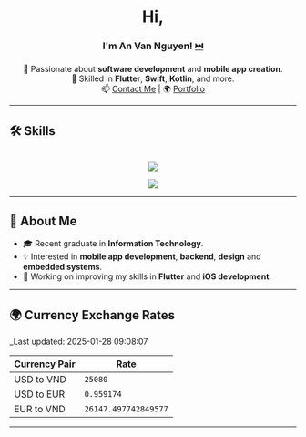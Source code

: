 <div align="center">

# Hi, 
### I'm **An Van Nguyen**! [⏭️](https://anvndev.github.io/)

🚀 Passionate about **software development** and **mobile app creation**.  
🌟 Skilled in **Flutter**, **Swift**, **Kotlin**, and more.  
📫 [Contact Me](https://anvndev.github.io/) | 🌍 [Portfolio](https://anvng.github.io/resume/)

</div>

---

## 🛠️ Skills
<p align="center">
  <b></b><br>
  <a href="https://skillicons.dev">
    <img src="https://skillicons.dev/icons?i=python,cpp,java,swift,kotlin,dart" />
  </a>
</p>
<p align="center">
  <a href="https://skillicons.dev">
    <img src="https://skillicons.dev/icons?i=spring,net,nodejs" />
  </a>
</p>

---

## 🌟 About Me
- 🎓 Recent graduate in **Information Technology**.  
- 💡 Interested in **mobile app development**, **backend**, **design** and **embedded systems**.  
- 🔭 Working on improving my skills in **Flutter** and **iOS development**.  

---

## 🌍 Currency Exchange Rates
_Last updated: 2025-01-28 09:08:07

| Currency Pair  | Rate       |
|----------------|------------|
| USD to VND     | `25080` |
| USD to EUR     | `0.959174` |
| EUR to VND     | `26147.497742849577` |
 
---
